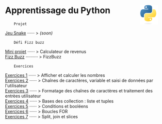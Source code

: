 # Apprentissage du Python <img align="right" src="src/images/Python-logo-notext.svg" alt="Python" title="Phthon" widht="auto" height="64px">

```
    Projet
```
[Jeu Snake]() ······ > *(soon)*  
```
    Défi Fizz buzz
```
[Mini projet](miniProjet) ······ > Calculateur de revenus  
[Fizz Buzz](FizzBuzz) ·········· > FizzBuzz   
```
    Exercices
```
[Exercices 1](practice1) ······ > Afficher et calculer les nombres  
[Exercices 2](practice2) ······ > Chaînes de caractères, variable et saisi de données par l'utilisateur  
[Exercices 3](practice3) ······ > Formatage des chaînes de caractères et traitement des entrèes utilisateur  
[Exercices 4](practice4) ······ > Bases des collection : liste et tuples  
[Exercices 5](practice5) ······ > Conditions et booléens  
[Exercices 6](practice6) ······ > Boucles FOR  
[Exercices 7](practice7) ······ > Split, join et slices  